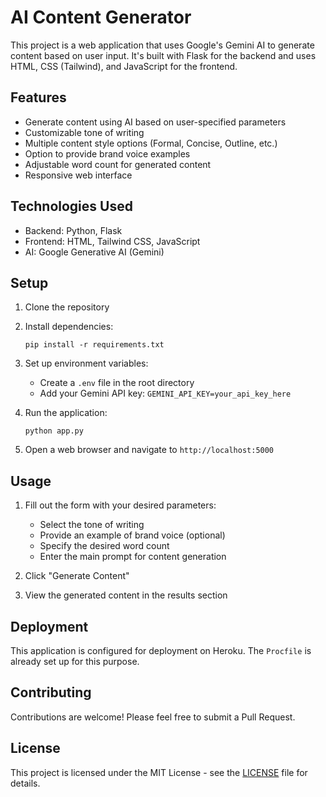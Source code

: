 # AI Content Generator

This project is a web application that uses Google's Gemini AI to generate content based on user input. It's built with Flask for the backend and uses HTML, CSS (Tailwind), and JavaScript for the frontend.

## Features

- Generate content using AI based on user-specified parameters
- Customizable tone of writing
- Multiple content style options (Formal, Concise, Outline, etc.)
- Option to provide brand voice examples
- Adjustable word count for generated content
- Responsive web interface

## Technologies Used

- Backend: Python, Flask
- Frontend: HTML, Tailwind CSS, JavaScript
- AI: Google Generative AI (Gemini)

## Setup

1. Clone the repository
2. Install dependencies:
   ```
   pip install -r requirements.txt
   ```
3. Set up environment variables:
   - Create a `.env` file in the root directory
   - Add your Gemini API key: `GEMINI_API_KEY=your_api_key_here`

4. Run the application:
   ```
   python app.py
   ```

5. Open a web browser and navigate to `http://localhost:5000`

## Usage

1. Fill out the form with your desired parameters:
   - Select the tone of writing
   - Provide an example of brand voice (optional)
   - Specify the desired word count
   - Enter the main prompt for content generation

2. Click "Generate Content"
3. View the generated content in the results section

## Deployment

This application is configured for deployment on Heroku. The `Procfile` is already set up for this purpose.

## Contributing

Contributions are welcome! Please feel free to submit a Pull Request.

## License

This project is licensed under the MIT License - see the [LICENSE](LICENSE) file for details.
